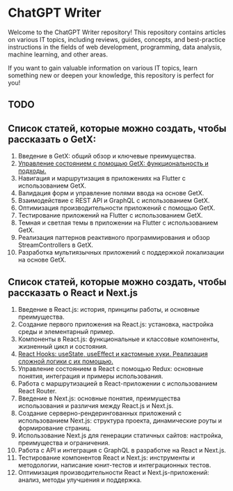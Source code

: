 # ChatGPT Writer

Welcome to the ChatGPT Writer repository! This repository contains articles on various IT topics, including reviews, guides, concepts, and best-practice instructions in the fields of web development, programming, data analysis, machine learning, and other areas.

If you want to gain valuable information on various IT topics, learn something new or deepen your knowledge, this repository is perfect for you!

## TODO

## Cписок статей, которые можно создать, чтобы рассказать о GetX:

1. Введение в GetX: общий обзор и ключевые преимущества.
2. [Управление состоянием с помощью GetX: функциональность и подходы.](Flutter_Getx.md)
3. Навигация и маршрутизация в приложениях на Flutter с использованием GetX.
4. Валидация форм и управление полями ввода на основе GetX.
5. Взаимодействие с REST API и GraphQL с использованием GetX.
6. Оптимизация производительности приложений с помощью GetX.
7. Тестирование приложений на Flutter с использованием GetX.
8. Темная и светлая темы в приложении на Flutter с использованием GetX.
9. Реализация паттернов реактивного программирования и обзор StreamControllers в GetX.
10. Разработка мультиязычных приложений с поддержкой локализации на основе GetX.

## Cписок статей, которые можно создать, чтобы рассказать о React и Next.js

1. Введение в React.js: история, принципы работы, и основные преимущества.
2. Создание первого приложения на React.js: установка, настройка среды и элементарный пример.
3. Компоненты в React.js: функциональные и классовые компоненты, жизненный цикл и состояния.
4. [React Hooks: useState, useEffect и кастомные хуки. Реализация сложной логики с их помощью.](React_Hooks.md)
5.  Управление состоянием в React с помощью Redux: основные понятия, интеграция и примеры использования.
6. Работа с маршрутизацией в React-приложении с использованием React Router.
7. Введение в Next.js: основные понятия, преимущества использования и различия между React.js и Next.js.
8. Создание серверно-рендерингованных приложений с использованием Next.js: структура проекта, динамические роуты и формирование страниц.
9. Использование Next.js для генерации статичных сайтов: настройка, преимущества и ограничения.
10. Работа с API и интеграция с GraphQL в разработке на React и Next.js.
11. Тестирование компонентов React и Next.js: инструменты и методологии, написание юнит-тестов и интеграционных тестов.
12. Оптимизация производительности React и Next.js-приложений: анализ, методы улучшения и поддержка.

